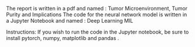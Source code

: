 The report is written in a pdf and named : Tumor Microenvironment, Tumor Purity and Implications
The code for the neural network model is written in a Jupyter Notebook and named : Deep Learning MIL

Instructions:
If you wish to run the code in the Jupyter notebook, be sure to install pytorch, numpy, matplotlib and pandas .
